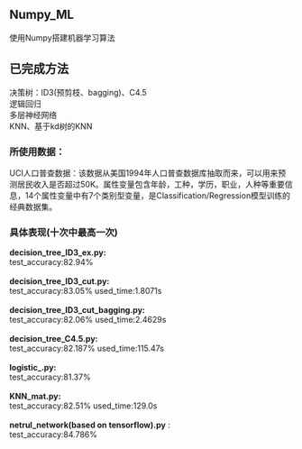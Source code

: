 ## Numpy_ML
使用Numpy搭建机器学习算法
## 已完成方法
  决策树：ID3(预剪枝、bagging)、C4.5</br>
  逻辑回归</br>
  多层神经网络</br>
  KNN、基于kd树的KNN</br>
### 所使用数据：
UCI人口普查数据：该数据从美国1994年人口普查数据库抽取而来，可以用来预测居民收入是否超过50K。属性变量包含年龄，工种，学历，职业，人种等重要信息，14个属性变量中有7个类别型变量，是Classification/Regression模型训练的经典数据集。
### 具体表现(十次中最高一次)
<strong>decision_tree_ID3_ex.py:</strong> </br> 
  test_accuracy:82.94%</br></br> 
<strong>decision_tree_ID3_cut.py:</strong> </br> 
  test_accuracy:83.05% used_time:1.8071s</br></br> 
 <strong>decision_tree_ID3_cut_bagging.py:</strong> </br> 
  test_accuracy:82.06% used_time:2.4629s</br></br> 
<strong>decision_tree_C4.5.py:</strong> </br>
  test_accuracy:82.187% used_time:115.47s</br></br> 
<strong>logistic_.py:</strong> </br> 
  test_accuracy:81.37% </br></br> 
<strong>KNN_mat.py:</strong> </br> 
  test_accuracy:82.51% used_time:129.0s</br></br> 
<strong>netrul_network(based on tensorflow).py</strong> :
  </br> test_accuracy:84.786%
